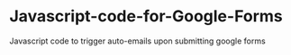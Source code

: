 # Javascript-code-for-Google-Forms
Javascript code to trigger auto-emails upon submitting google forms
